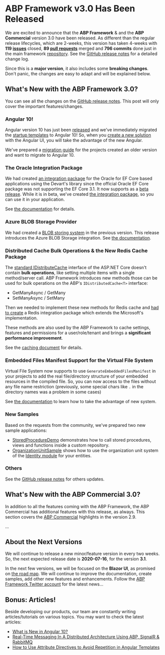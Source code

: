 # ABP Framework v3.0 Has Been Released

We are excited to announce that the **ABP Framework** & and the **ABP Commercial** version 3.0 have been released. As different than the regular release lifecycles, which are 2-weeks, this version has taken 4-weeks with **119 [issues](https://github.com/abpframework/abp/issues?q=is%3Aopen+is%3Aissue+milestone%3A3.0)** closed, **89 [pull requests](https://github.com/abpframework/abp/pulls?q=is%3Aopen+is%3Apr+milestone%3A3.0)** merged and **796 commits** done just in the main framework [repository](https://github.com/abpframework/abp). See the [GitHub release notes](https://github.com/abpframework/abp/releases/tag/3.0.0) for a detailed change log.

Since this is a **major version**, it also includes some **breaking changes**. Don't panic, the changes are easy to adapt and will be explained below.

## What's New with the ABP Framework 3.0?

You can see all the changes on the [GitHub release notes](https://github.com/abpframework/abp/releases/tag/2.9.0). This post will only cover the important features/changes.

### Angular 10!

Angular version 10 has just been [released](https://blog.angular.io/version-10-of-angular-now-available-78960babd41) and we've immediately migrated the [startup templates](https://docs.abp.io/en/abp/latest/Startup-Templates/Application) to Angular 10! So, when you [create a new solution](https://abp.io/get-started) with the Angular UI, you will take the advantage of the new Angular.

We've prepared a [migration guide](https://github.com/abpframework/abp/blob/dev/docs/en/UI/Angular/Migration-Guide-v3.md) for the projects created an older version and want to migrate to Angular 10.

### The Oracle Integration Package

We had created [an integration package](https://www.nuget.org/packages/Volo.Abp.EntityFrameworkCore.Oracle.Devart) for the Oracle for EF Core based applications using the Devart's library since the official Oracle EF Core package was not supporting the EF Core 3.1. It now supports as a [beta release](https://www.nuget.org/packages/Oracle.EntityFrameworkCore/3.19.0-beta1). While it is in beta, we've created [the integration package](https://www.nuget.org/packages/Volo.Abp.EntityFrameworkCore.Oracle), so you can use it in your application.

See [the documentation](https://docs.abp.io/en/abp/latest/Entity-Framework-Core-Oracle) for details.

### Azure BLOB Storage Provider

We had created a [BLOB storing system](https://docs.abp.io/en/abp/latest/Blob-Storing) in the previous version. This release introduces the Azure BLOB Storage integration. See [the documentation](https://docs.abp.io/en/abp/latest/Blob-Storing-Azure).

### Distributed Cache Bulk Operations & the New Redis Cache Package

The [standard IDistributeCache](https://docs.microsoft.com/en-us/aspnet/core/performance/caching/distributed) interface of the ASP.NET Core doesn't contain **bulk operations**, like setting multiple items with a single method/server call. ABP Framework introduces new methods those can be used for bulk operations on the ABP's `IDistributedCache<T>` interface:

* GetManyAsync / GetMany
* SetManyAsync / SetMany

Then we needed to implement these new methods for Redis cache and [had to create](https://github.com/abpframework/abp/issues/4483) a Redis integration package which extends the Microsoft's implementation.

These methods are also used by the ABP Framework to cache settings, features and permissions for a user/role/tenant and brings a **significant performance improvement**.

See the [caching document](https://docs.abp.io/en/abp/latest/Caching) for details.

### Embedded Files Manifest Support for the Virtual File System

Virtual File System now supports to use `GenerateEmbeddedFilesManifest` in your projects to add the real file/directory structure of your embedded resources in the compiled file. So, you can now access to the files without any file name restriction (previously, some special chars like `.` in the directory names was a problem in some cases)

See [the documentation](https://docs.abp.io/en/abp/latest/Virtual-File-System) to learn how to take the advantage of new system.

### New Samples

Based on the requests from the community, we've prepared two new sample applications:

* [StoredProcedureDemo](https://github.com/abpframework/abp-samples/tree/master/StoredProcedureDemo) demonstrates how to call stored procedures, views and functions inside a custom repository.
* [OrganizationUnitSample](https://github.com/abpframework/abp-samples/tree/master/OrganizationUnitSample) shows how to use the organization unit system of the [Identity module](https://docs.abp.io/en/abp/latest/Modules/Identity) for your entities.

### Others

See the [GitHub release notes](https://github.com/abpframework/abp/releases/tag/3.0.0) for others updates.

## What's New with the ABP Commercial 3.0?

In addition to all the features coming with the ABP Framework, the ABP Commercial has additional features with this release, as always. This section covers the [ABP Commercial](https://commercial.abp.io/) highlights in the version 2.9.

...

## About the Next Versions

We will continue to release a new minor/feature version in every two weeks. So, the next expected release date is **2020-07-16**, for the version **3.1**.

In the next few versions, we will be focused on the **Blazor UI**, as promised on [the road map](https://docs.abp.io/en/abp/latest/Road-Map). We will continue to improve the documentation, create samples, add other new features and enhancements. Follow the [ABP Framework Twitter account](https://twitter.com/abpframework) for the latest news...

## Bonus: Articles!

Beside developing our products, our team are constantly writing articles/tutorials on various topics. You may want to check the latest articles:

* [What is New in Angular 10?](https://volosoft.com/blog/what-is-new-in-angular-10)
* [Real-Time Messaging In A Distributed Architecture Using ABP, SignalR & RabbitMQ](https://volosoft.com/blog/RealTime-Messaging-Distributed-Architecture-Abp-SingalR-RabbitMQ)
* [How to Use Attribute Directives to Avoid Repetition in Angular Templates](https://volosoft.com/blog/attribute-directives-to-avoid-repetition-in-angular-templates)